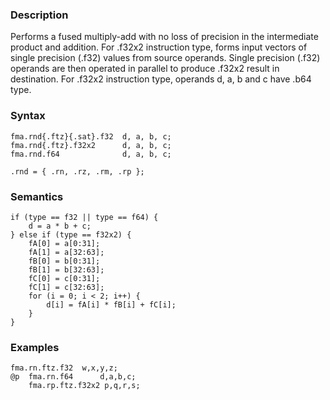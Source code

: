 ### Description

Performs a fused multiply-add with no loss of precision in the intermediate product and addition.
For .f32x2 instruction type, forms input vectors of single precision (.f32) values from
source operands. Single precision (.f32) operands are then operated in parallel to produce
.f32x2 result in destination.
For .f32x2 instruction type, operands d, a, b and c have .b64 type.

### Syntax

```
fma.rnd{.ftz}{.sat}.f32  d, a, b, c;
fma.rnd{.ftz}.f32x2      d, a, b, c;
fma.rnd.f64              d, a, b, c;

.rnd = { .rn, .rz, .rm, .rp };
```

### Semantics

```
if (type == f32 || type == f64) {
    d = a * b + c;
} else if (type == f32x2) {
    fA[0] = a[0:31];
    fA[1] = a[32:63];
    fB[0] = b[0:31];
    fB[1] = b[32:63];
    fC[0] = c[0:31];
    fC[1] = c[32:63];
    for (i = 0; i < 2; i++) {
        d[i] = fA[i] * fB[i] + fC[i];
    }
}
```

### Examples

```
fma.rn.ftz.f32  w,x,y,z;
@p  fma.rn.f64      d,a,b,c;
    fma.rp.ftz.f32x2 p,q,r,s;
```


